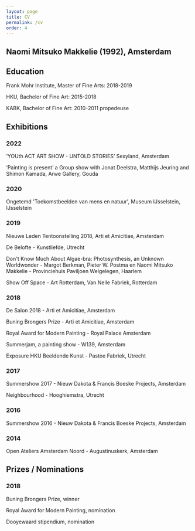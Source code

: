 ```yaml
---
layout: page
title: CV
permalink: /cv
order: 4
---
```

<style>
.post-content {
  column-count: 2;
  column-gap: 3rem;
  column-rule: 1px solid rgb(130 130 130);
  /* column-fill: balance; */
  column-fill: auto;
  max-height: 80vh;
  column-rule-width: thin;
  font-size: 0.9rem;
  columns: 2;
}
.post-content h2{
  font-size: 1.3rem;
  font-weight: bold;
  margin-bottom: 0.25rem;
}
.post-content h3{
  font-size: 1rem;
  font-weight: bold;
  margin-bottom: 0.2rem;
}
.post-content p {
  margin-bottom: 0.1rem;
}
</style>
## Naomi Mitsuko Makkelie (1992), Amsterdam

## Education

Frank Mohr Institute, Master of Fine Arts: 2018-2019

HKU, Bachelor of Fine Art: 2015-2018

KABK, Bachelor of Fine Art: 2010-2011 propedeuse

## Exhibitions

### 2022

‘YOUth ACT ART SHOW - UNTOLD STORIES’ Sexyland, Amsterdam

‘Painting is present’ a Group show with Jonat Deelstra, Matthijs Jeuring and Shimon Kamada, Arwe Gallery, Gouda

### 2020

Ongetemd 'Toekomstbeelden van mens en natuur', Museum IJsselstein, IJsselstein

### 2019

Nieuwe Leden Tentoonstelling 2018, Arti et Amicitiae, Amsterdam

De Belofte - Kunstliefde, Utrecht

Don't Know Much About Algae-bra: Photosynthesis, an Unknown Worldwonder - Margot Berkman, Pieter W. Postma en Naomi Mitsuko Makkelie - Provinciehuis Paviljoen Welgelegen, Haarlem

Show Off Space - Art Rotterdam, Van Nelle Fabriek, Rotterdam

### 2018

De Salon 2018 - Arti et Amicitiae, Amsterdam

Buning Brongers Prize - Arti et Amicitiae, Amsterdam

Royal Award for Modern Painting - Royal Palace Amsterdam

Summerjam, a painting show - W139, Amsterdam

Exposure HKU Beeldende Kunst - Pastoe Fabriek, Utrecht

### 2017

Summershow 2017 - Nieuw Dakota & Francis Boeske Projects, Amsterdam

Neighbourhood - Hooghiemstra, Utrecht

### 2016

Summershow 2016 - Nieuw Dakota & Francis Boeske Projects, Amsterdam

### 2014

Open Ateliers Amsterdam Noord - Augustinuskerk, Amsterdam

## Prizes / Nominations

### 2018

Buning Brongers Prize, winner

Royal Award for Modern Painting, nomination

Dooyewaard stipendium, nomination
